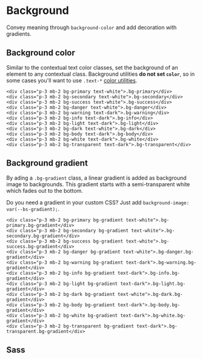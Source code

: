 # Background

Convey meaning through `background-color` and add decoration with gradients.

## Background color

Similar to the contextual text color classes, set the background of an element to any contextual class. Background utilities **do not set `color`**, so in some cases you'll want to use `.text-*` [color utilities](). <!-- link to Utilities folder / Colors -->
```
<div class="p-3 mb-2 bg-primary text-white">.bg-primary</div>
<div class="p-3 mb-2 bg-secondary text-white">.bg-secondary</div>
<div class="p-3 mb-2 bg-success text-white">.bg-success</div>
<div class="p-3 mb-2 bg-danger text-white">.bg-danger</div>
<div class="p-3 mb-2 bg-warning text-dark">.bg-warning</div>
<div class="p-3 mb-2 bg-info text-dark">.bg-info</div>
<div class="p-3 mb-2 bg-light text-dark">.bg-light</div>
<div class="p-3 mb-2 bg-dark text-white">.bg-dark</div>
<div class="p-3 mb-2 bg-body text-dark">.bg-body</div>
<div class="p-3 mb-2 bg-white text-dark">.bg-white</div>
<div class="p-3 mb-2 bg-transparent text-dark">.bg-transparent</div>
```

## Background gradient

By ading a `.bg-gradient` class, a linear gradient is added as background image to backgrounds. This gradient starts with a semi-transparent white which fades out to the bottom.

Do you need a gradient in your custom CSS? Just add `background-image: var(--bs-gradient);`.
```
<div class="p-3 mb-2 bg-primary bg-gradient text-white">.bg-primary.bg-gradient</div>
<div class="p-3 mb-2 bg-secondary bg-gradient text-white">.bg-secondary.bg-gradient</div>
<div class="p-3 mb-2 bg-success bg-gradient text-white">.bg-success.bg-gradient</div>
<div class="p-3 mb-2 bg-danger bg-gradient text-white">.bg-danger.bg-gradient</div>
<div class="p-3 mb-2 bg-warning bg-gradient text-dark">.bg-warning.bg-gradient</div>
<div class="p-3 mb-2 bg-info bg-gradient text-dark">.bg-info.bg-gradient</div>
<div class="p-3 mb-2 bg-light bg-gradient text-dark">.bg-light.bg-gradient</div>
<div class="p-3 mb-2 bg-dark bg-gradient text-white">.bg-dark.bg-gradient</div>
<div class="p-3 mb-2 bg-body bg-gradient text-dark">.bg-body.bg-gradient</div>
<div class="p-3 mb-2 bg-white bg-gradient text-dark">.bg-white.bg-gradient</div>
<div class="p-3 mb-2 bg-transparent bg-gradient text-dark">.bg-transparent.bg-gradient</div>
```

## Sass